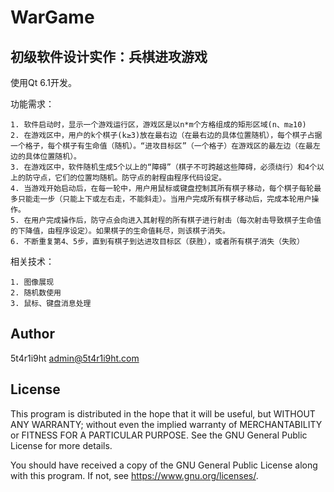 # WarGame

## 初级软件设计实作：兵棋进攻游戏

使用Qt 6.1开发。

功能需求：

    1. 软件启动时，显示一个游戏运行区，游戏区是以n*m个方格组成的矩形区域(n、m≥10)
    2. 在游戏区中，用户的k个棋子(k≥3)放在最右边（在最右边的具体位置随机），每个棋子占据一个格子，每个棋子有生命值（随机）。“进攻目标区”（一个格子）在游戏区的最左边（在最左边的具体位置随机）。
    3. 在游戏区中，软件随机生成5个以上的“障碍”（棋子不可跨越这些障碍，必须绕行）和4个以上的防守点，它们的位置均随机。防守点的射程由程序代码设定。
    4. 当游戏开始启动后，在每一轮中，用户用鼠标或键盘控制其所有棋子移动，每个棋子每轮最多只能走一步（只能上下或左右走，不能斜走）。当用户完成所有棋子移动后，完成本轮用户操作。
    5. 在用户完成操作后，防守点会向进入其射程的所有棋子进行射击（每次射击导致棋子生命值的下降值，由程序设定）。如果棋子的生命值耗尽，则该棋子消失。
    6. 不断重复第4、5步，直到有棋子到达进攻目标区（获胜），或者所有棋子消失（失败）

相关技术：

    1. 图像展现
    2. 随机数使用
    3. 鼠标、键盘消息处理

## Author

5t4r1i9ht admin@5t4r1i9ht.com

## License

This program is distributed in the hope that it will be useful,
but WITHOUT ANY WARRANTY; without even the implied warranty of
MERCHANTABILITY or FITNESS FOR A PARTICULAR PURPOSE.  See the
GNU General Public License for more details.

You should have received a copy of the GNU General Public License
along with this program.  If not, see <https://www.gnu.org/licenses/>.
